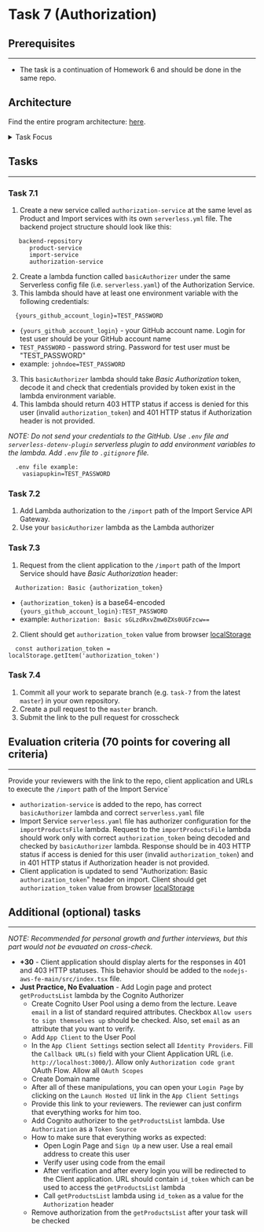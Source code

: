 # Task 7 (Authorization)

## Prerequisites

---

- The task is a continuation of Homework 6 and should be done in the same repo.

## Architecture

Find the entire program architecture: [here](../Architecture.pdf).

<details>
  <summary>Task Focus</summary>

  The following image provides more info about task focus.

  <img src="./module_focus.png" />

</details>

## Tasks

---

### Task 7.1

1. Create a new service called `authorization-service` at the same level as Product and Import services with its own `serverless.yml` file. The backend project structure should look like this:

```
   backend-repository
      product-service
      import-service
      authorization-service
```

2. Create a lambda function called `basicAuthorizer` under the same Serverless config file (i.e. `serverless.yaml`) of the Authorization Service.
3. This lambda should have at least one environment variable with the following credentials:

```
  {yours_github_account_login}=TEST_PASSWORD
```

- `{yours_github_account_login}` - your GitHub account name. Login for test user should be your GitHub account name
- `TEST_PASSWORD` - password string. Password for test user must be "TEST_PASSWORD"
- example: `johndoe=TEST_PASSWORD`

3. This `basicAuthorizer` lambda should take _Basic Authorization_ token, decode it and check that credentials provided by token exist in the lambda environment variable.
4. This lambda should return 403 HTTP status if access is denied for this user (invalid `authorization_token`) and 401 HTTP status if Authorization header is not provided.

_NOTE: Do not send your credentials to the GitHub. Use `.env` file and `serverless-dotenv-plugin` serverless plugin to add environment variables to the lambda. Add `.env` file to `.gitignore` file._

```
  .env file example:
    vasiapupkin=TEST_PASSWORD
```

### Task 7.2

1. Add Lambda authorization to the `/import` path of the Import Service API Gateway.
2. Use your `basicAuthorizer` lambda as the Lambda authorizer

### Task 7.3

1. Request from the client application to the `/import` path of the Import Service should have _Basic Authorization_ header:

```
  Authorization: Basic {authorization_token}
```

- `{authorization_token}` is a base64-encoded `{yours_github_account_login}:TEST_PASSWORD`
- example: `Authorization: Basic sGLzdRxvZmw0ZXs0UGFzcw==`

2. Client should get `authorization_token` value from browser [localStorage](https://developer.mozilla.org/ru/docs/Web/API/Window/localStorage)

```
  const authorization_token = localStorage.getItem('authorization_token')
```

### Task 7.4

1. Commit all your work to separate branch (e.g. `task-7` from the latest `master`) in your own repository.
2. Create a pull request to the `master` branch.
3. Submit the link to the pull request for crosscheck

## Evaluation criteria (70 points for covering all criteria)

---

Provide your reviewers with the link to the repo, client application and URLs to execute the `/import` path of the Import Service`

- `authorization-service` is added to the repo, has correct `basicAuthorizer` lambda and correct `serverless.yaml` file
- Import Service `serverless.yaml` file has authorizer configuration for the `importProductsFile` lambda. Request to the `importProductsFile` lambda should work only with correct `authorization_token` being decoded and checked by `basicAuthorizer` lambda. Response should be in 403 HTTP status if access is denied for this user (invalid `authorization_token`) and in 401 HTTP status if Authorization header is not provided.
- Client application is updated to send "Authorization: Basic `authorization_token`" header on import. Client should get `authorization_token` value from browser [localStorage](https://developer.mozilla.org/ru/docs/Web/API/Window/localStorage)

## Additional (optional) tasks

---

_NOTE: Recommended for personal growth and further interviews, but this part would not be evauated on cross-check._

- **+30** - Client application should display alerts for the responses in 401 and 403 HTTP statuses. This behavior should be added to the `nodejs-aws-fe-main/src/index.tsx` file.
- **Just Practice, No Evaluation** - Add Login page and protect `getProductsList` lambda by the Cognito Authorizer
  - Create Cognito User Pool using a demo from the lecture. Leave `email` in a list of standard required attributes. Checkbox `Allow users to sign themselves up` should be checked. Also, set `email` as an attribute that you want to verify.
  - Add `App Client` to the User Pool
  - In the `App Client Settings` section select all `Identity Providers`. Fill the `Callback URL(s)` field with your Client Application URL (i.e. `http://localhost:3000/`). Allow only `Authorization code grant` OAuth Flow. Allow all `OAuth Scopes`
  - Create Domain name
  - After all of these manipulations, you can open your `Login Page` by clicking on the `Launch Hosted UI` link in the `App Client Settings`
  - Provide this link to your reviewers. The reviewer can just confirm that everything works for him too.
  - Add Cognito authorizer to the `getProductsList` lambda. Use `Authorization` as a `Token Source`
  - How to make sure that everything works as expected:
    - Open Login Page and `Sign Up` a new user. Use a real email address to create this user
    - Verify user using code from the email
    - After verification and after every login you will be redirected to the Client application. URL should contain `id_token` which can be used to access the `getProductsList` lambda
    - Call `getProductsList` lambda using `id_token` as a value for the `Authorization` header
  - Remove authorization from the `getProductsList` after your task will be checked
